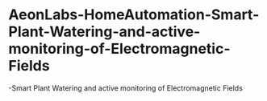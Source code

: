 # AeonLabs-HomeAutomation-Smart-Plant-Watering-and-active-monitoring-of-Electromagnetic-Fields
-Smart Plant Watering and active monitoring of Electromagnetic Fields
